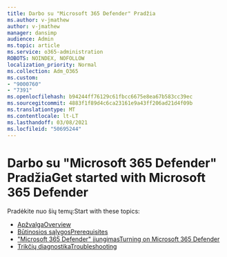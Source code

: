 ```yaml
---
title: Darbo su "Microsoft 365 Defender" Pradžia
ms.author: v-jmathew
author: v-jmathew
manager: dansimp
audience: Admin
ms.topic: article
ms.service: o365-administration
ROBOTS: NOINDEX, NOFOLLOW
localization_priority: Normal
ms.collection: Adm_O365
ms.custom:
- "9000760"
- "7391"
ms.openlocfilehash: b94244ff76129c61fbcc6675e8ea67b583cc39ec
ms.sourcegitcommit: 4883f1f89d4c6ca23161e9a43ff206ad21d4f09b
ms.translationtype: MT
ms.contentlocale: lt-LT
ms.lasthandoff: 03/08/2021
ms.locfileid: "50695244"
---
```

# <a name="get-started-with-microsoft-365-defender"></a><span data-ttu-id="204f3-102">Darbo su "Microsoft 365 Defender" Pradžia</span><span class="sxs-lookup"><span data-stu-id="204f3-102">Get started with Microsoft 365 Defender</span></span>

<span data-ttu-id="204f3-103">Pradėkite nuo šių temų:</span><span class="sxs-lookup"><span data-stu-id="204f3-103">Start with these topics:</span></span>

- [<span data-ttu-id="204f3-104">Apžvalga</span><span class="sxs-lookup"><span data-stu-id="204f3-104">Overview</span></span>](https://docs.microsoft.com/microsoft-365/security/mtp/microsoft-threat-protection)
- [<span data-ttu-id="204f3-105">Būtinosios sąlygos</span><span class="sxs-lookup"><span data-stu-id="204f3-105">Prerequisites</span></span>](https://docs.microsoft.com/microsoft-365/security/mtp/prerequisites)
- [<span data-ttu-id="204f3-106">"Microsoft 365 Defender" įjungimas</span><span class="sxs-lookup"><span data-stu-id="204f3-106">Turning on Microsoft 365 Defender</span></span>](https://docs.microsoft.com/microsoft-365/security/mtp/mtp-enable)
- [<span data-ttu-id="204f3-107">Trikčių diagnostika</span><span class="sxs-lookup"><span data-stu-id="204f3-107">Troubleshooting</span></span>](https://docs.microsoft.com/microsoft-365/security/mtp/troubleshoot)
